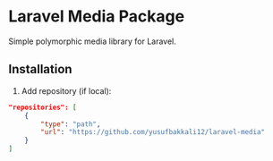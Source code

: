 # Laravel Media Package

Simple polymorphic media library for Laravel.

## Installation

1. Add repository (if local):

```json
"repositories": [
    {
        "type": "path",
        "url": "https://github.com/yusufbakkali12/laravel-media"
    }
]
